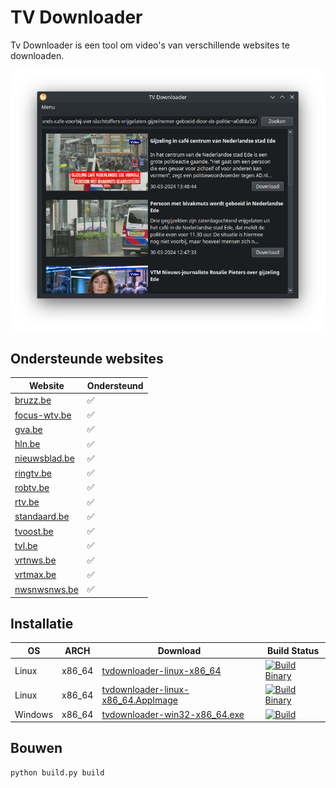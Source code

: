 # TV Downloader

Tv Downloader is een tool om video's van verschillende websites te downloaden.

![app](data/screenshots/main.png)

## Ondersteunde websites

| Website | Ondersteund |
| ------- | --------- |
|[bruzz.be](https://bruzz.be)|✅|
|[focus-wtv.be](https://focus-wtv.be)|✅|
|[gva.be](https://gva.be)|✅|
|[hln.be](https://hln.be)|✅|
|[nieuwsblad.be](https://nieuwsblad.be)|✅|
|[ringtv.be](https://ringtv.be)|✅|
|[robtv.be](https://robtv.be)|✅|
|[rtv.be](https://rtv.be)|✅|
|[standaard.be](https://standaard.be)|✅|
|[tvoost.be](https://tvoost.be)|✅|
|[tvl.be](https://tvl.be)|✅|
|[vrtnws.be](https://vrtnws.be)|✅|
|[vrtmax.be](https://vrtmax.be)|✅|
|[nwsnwsnws.be](https://nwsnwsnws.be)|✅|

## Installatie

| OS | ARCH | Download | Build Status |
| -- | ---- | -------- | ------------ |
| Linux | x86_64 | [tvdownloader-linux-x86_64](https://github.com/quintenvandamme/tv_downloader/releases/download/continious-build/tvdownloader-Linux-x86_64) | [![Build Binary](https://github.com/quintenvandamme/tv_downloader/actions/workflows/build.yml/badge.svg?branch=main)](https://github.com/quintenvandamme/tv_downloader/actions/workflows/build.yml) |s
| Linux | x86_64 | [tvdownloader-linux-x86_64.AppImage](https://github.com/quintenvandamme/tv_downloader/releases/download/continious-build/tvdownloader-Linux-x86_64.AppImage) | [![Build Binary](https://github.com/quintenvandamme/tv_downloader/actions/workflows/build.yml/badge.svg?branch=main)](https://github.com/quintenvandamme/tv_downloader/actions/workflows/build.yml) |
| Windows | x86_64 | [tvdownloader-win32-x86_64.exe](https://github.com/quintenvandamme/tv_downloader/releases/download/continious-build/tvdownloader-win32-x86_64.exe) |[![Build](https://github.com/quintenvandamme/tv_downloader/actions/workflows/build.yml/badge.svg)](https://github.com/quintenvandamme/tv_downloader/actions/workflows/build.yml)|

## Bouwen

```sh
python build.py build
```

